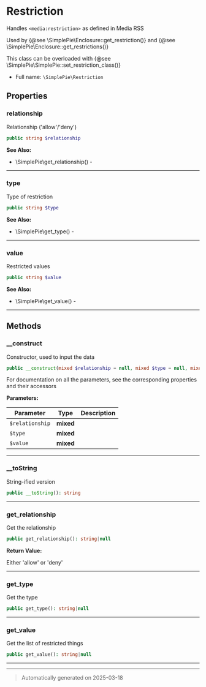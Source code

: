 
# Restriction

Handles `<media:restriction>` as defined in Media RSS

Used by {@see \SimplePie\Enclosure::get_restriction()} and {@see \SimplePie\Enclosure::get_restrictions()}

This class can be overloaded with {@see \SimplePie\SimplePie::set_restriction_class()}

* Full name: `\SimplePie\Restriction`



## Properties


### relationship

Relationship ('allow'/'deny')

```php
public string $relationship
```





**See Also:**

* \SimplePie\get_relationship() - 

***

### type

Type of restriction

```php
public string $type
```





**See Also:**

* \SimplePie\get_type() - 

***

### value

Restricted values

```php
public string $value
```





**See Also:**

* \SimplePie\get_value() - 

***

## Methods


### __construct

Constructor, used to input the data

```php
public __construct(mixed $relationship = null, mixed $type = null, mixed $value = null): mixed
```

For documentation on all the parameters, see the corresponding
properties and their accessors






**Parameters:**

| Parameter | Type | Description |
|-----------|------|-------------|
| `$relationship` | **mixed** |  |
| `$type` | **mixed** |  |
| `$value` | **mixed** |  |





***

### __toString

String-ified version

```php
public __toString(): string
```












***

### get_relationship

Get the relationship

```php
public get_relationship(): string|null
```









**Return Value:**

Either 'allow' or 'deny'




***

### get_type

Get the type

```php
public get_type(): string|null
```












***

### get_value

Get the list of restricted things

```php
public get_value(): string|null
```












***


***
> Automatically generated on 2025-03-18
